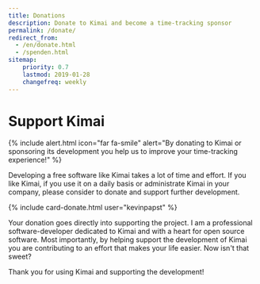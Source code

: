 ```yaml
---
title: Donations
description: Donate to Kimai and become a time-tracking sponsor
permalink: /donate/
redirect_from:
  - /en/donate.html
  - /spenden.html
sitemap:
    priority: 0.7
    lastmod: 2019-01-28
    changefreq: weekly
---
```


# Support Kimai 

{% include alert.html icon="far fa-smile" alert="By donating to Kimai or sponsoring its development you help us to improve your time-tracking experience!" %}

Developing a free software like Kimai takes a lot of time and effort.
If you like Kimai, if you use it on a daily basis or administrate Kimai in your company, please consider to donate and support further development.

{% include card-donate.html user="kevinpapst" %}

Your donation goes directly into supporting the project. I am a professional software-developer dedicated to Kimai and with a heart for open source software.
Most importantly, by helping support the development of Kimai you are contributing to an effort that makes your life easier. Now isn't that sweet?

Thank you for using Kimai and supporting the development!
